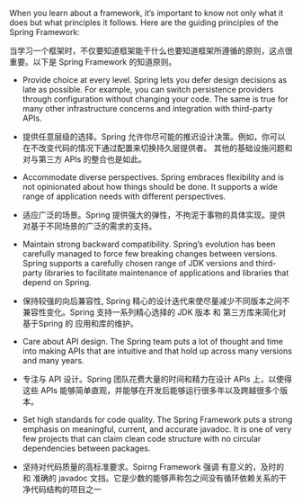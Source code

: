 
When you learn about a framework, it’s important to know not only what it does but what principles it follows. Here are the guiding principles of the Spring Framework:

当学习一个框架时，不仅要知道框架能干什么也要知道框架所遵循的原则，这点很重要。以下是 Spring Framework 的知道原则。


* Provide choice at every level. Spring lets you defer design decisions as late as possible. For example, you can switch persistence providers through configuration without changing your code. The same is true for many other infrastructure concerns and integration with third-party APIs.

* 提供任意层级的选择。Spring 允许你尽可能的推迟设计决策。例如，你可以在不改变代码的情况下通过配置来切换持久层提供者。
其他的基础设施问题和对与第三方 APIs 的整合也是如此。

* Accommodate diverse perspectives. Spring embraces flexibility and is not opinionated about how things should be done. It supports a wide range of application needs with different perspectives.
* 适应广泛的场景。Spring 提供强大的弹性，不拘泥于事物的具体实现。提供对基于不同场景的广泛的需求的支持。

* Maintain strong backward compatibility. Spring’s evolution has been carefully managed to force few breaking changes between versions. Spring supports a carefully chosen range of JDK versions and third-party libraries to facilitate maintenance of applications and libraries that depend on Spring.

* 保持较强的向后兼容性, Spring 精心的设计迭代来使尽量减少不同版本之间不兼容性变化。Spring 支持一系列精心选择的 JDK 版本 和 第三方库来简化对基于Spring 的 应用和库的维护。

* Care about API design. The Spring team puts a lot of thought and time into making APIs that are intuitive and that hold up across many versions and many years.

* 专注与 API 设计。Spring 团队花费大量的时间和精力在设计 APIs 上，以使得这些 APIs 能够简单直观，并能够在开发后能够运行很多年以及跨越很多个版本。

* Set high standards for code quality. The Spring Framework puts a strong emphasis on meaningful, current, and accurate javadoc. It is one of very few projects that can claim clean code structure with no circular dependencies between packages.

* 坚持对代码质量的高标准要求。Spirng Framework 强调 有意义的，及时的 和 准确的 javadoc 文挡。它是少数的能够声称包之间没有循环依赖关系的干净代码结构的项目之一